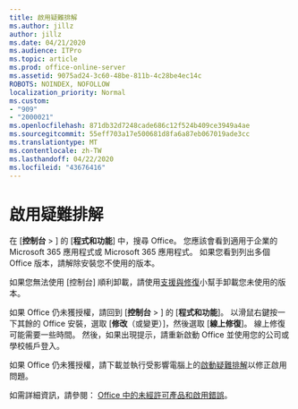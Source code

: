 ```yaml
---
title: 啟用疑難排解
ms.author: jillz
author: jillz
ms.date: 04/21/2020
ms.audience: ITPro
ms.topic: article
ms.prod: office-online-server
ms.assetid: 9075ad24-3c60-48be-811b-4c28be4ec14c
ROBOTS: NOINDEX, NOFOLLOW
localization_priority: Normal
ms.custom:
- "909"
- "2000021"
ms.openlocfilehash: 871db32d7248cade686c12f524b409ce3949a4ae
ms.sourcegitcommit: 55eff703a17e500681d8fa6a87eb067019ade3cc
ms.translationtype: MT
ms.contentlocale: zh-TW
ms.lasthandoff: 04/22/2020
ms.locfileid: "43676416"
---
```

# <a name="activation-troubleshooting"></a>啟用疑難排解

在 [**控制台** \> ] 的 [**程式和功能**] 中，搜尋 Office。 您應該會看到適用于企業的 Microsoft 365 應用程式或 Microsoft 365 應用程式。 如果您看到列出多個 Office 版本，請解除安裝您不使用的版本。
  
如果您無法使用 [控制台] 順利卸載，請使用[支援與修復](https://aka.ms/SARA-OfficeUninstall-Alchemy)小幫手卸載您未使用的版本。
  
如果 Office 仍未獲授權，請回到 [**控制台** \> ] 的 [**程式和功能**]。 以滑鼠右鍵按一下其餘的 Office 安裝，選取 [**修改**（或變更）]，然後選取 [**線上修復**]。 線上修復可能需要一些時間。 然後，如果出現提示，請重新啟動 Office 並使用您的公司或學校帳戶登入。
  
如果 Office 仍未獲授權，請下載並執行受影響電腦上的[啟動疑難排解](https://aka.ms/SARA-OfficeActivation-Alchemy)以修正啟用問題。
  
如需詳細資訊，請參閱： [Office 中的未經許可產品和啟用錯誤](https://support.office.com/article/0d23d3c0-c19c-4b2f-9845-5344fedc4380)。
